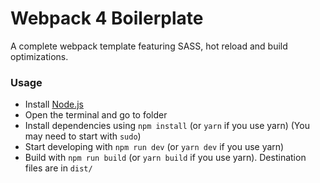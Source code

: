 # Webpack 4 Boilerplate

A complete webpack template featuring SASS, hot reload and build optimizations.

### Usage

- Install [Node.js](https://nodejs.org/en/)
- Open the terminal and go to folder
- Install dependencies using `npm install` (or `yarn` if you use yarn) (You may need to start with `sudo`)
- Start developing with `npm run dev` (or `yarn dev` if you use yarn)
- Build with `npm run build` (or `yarn build` if you use yarn). Destination files are in `dist/`